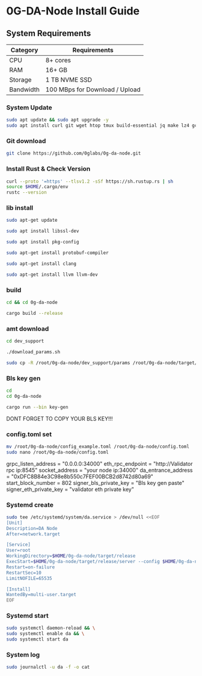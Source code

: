 # 0G-DA-Node Install Guide

## System Requirements
| Category | Requirements |
| ------------ | ------------ |
| CPU | 8+ cores |
| RAM | 16+ GB |
| Storage | 1 TB NVME SSD |
| Bandwidth | 100 MBps for Download / Upload |

### System Update
```bash
sudo apt update && sudo apt upgrade -y
sudo apt install curl git wget htop tmux build-essential jq make lz4 gcc unzip -y
```
### Git download
```bash
git clone https://github.com/0glabs/0g-da-node.git
```
### Install Rust & Check Version
```bash
curl --proto '=https' --tlsv1.2 -sSf https://sh.rustup.rs | sh
source $HOME/.cargo/env
rustc --version
```
### lib install
```bash
sudo apt-get update
```
```bash
sudo apt install libssl-dev
```
```bash
sudo apt install pkg-config
```
```bash
sudo apt-get install protobuf-compiler
```
```bash
sudo apt-get install clang
```
```bash
sudo apt-get install llvm llvm-dev
```

### build
```bash
cd && cd 0g-da-node
```
```bash
cargo build --release
```
### amt download
```bash
cd dev_support
```
```bash
./download_params.sh
```
```bash
sudo cp -R /root/0g-da-node/dev_support/params /root/0g-da-node/target/release
```
### Bls key gen
```bash
cd
cd 0g-da-node
```
```bash
cargo run --bin key-gen
```
<change input>
DONT FORGET TO COPY YOUR BLS KEY!!!
 
### config.toml set
```bash
mv /root/0g-da-node/config_example.toml /root/0g-da-node/config.toml
sudo nano /root/0g-da-node/config.toml
```
<change input>
grpc_listen_address = "0.0.0.0:34000"
eth_rpc_endpoint = "http://Validator rpc ip:8545"
socket_address = "your node ip:34000"
da_entrance_address = "0xDFC8B84e3C98e8b550c7FEF00BCB2d8742d80a69"
start_block_number = 802
signer_bls_private_key = "Bls key gen paste"
signer_eth_private_key = "validator eth private key"

### Systemd create
```bash
sudo tee /etc/systemd/system/da.service > /dev/null <<EOF
[Unit]
Description=DA Node
After=network.target

[Service]
User=root
WorkingDirectory=$HOME/0g-da-node/target/release
ExecStart=$HOME/0g-da-node/target/release/server --config $HOME/0g-da-node/config.toml
Restart=on-failure
RestartSec=10
LimitNOFILE=65535

[Install]
WantedBy=multi-user.target
EOF
```
### Systemd start
```bash
sudo systemctl daemon-reload && \
sudo systemctl enable da && \
sudo systemctl start da
```
### System log
```bash
sudo journalctl -u da -f -o cat
```

 
